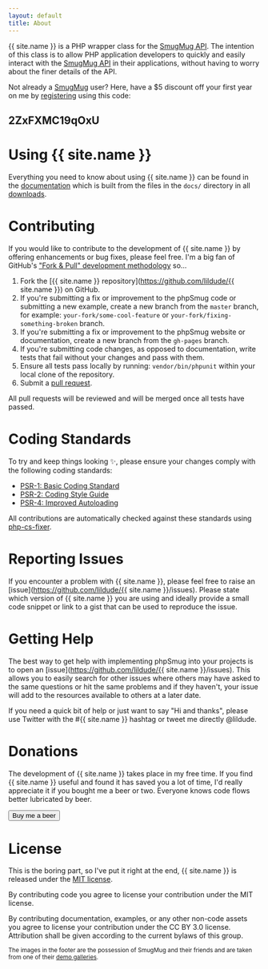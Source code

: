 ```yaml
---
layout: default
title: About
---
```


{{ site.name }} is a PHP wrapper class for the [SmugMug API](https://api.smugmug.com/api/v2/doc/index.html). The intention of this class is to allow PHP application developers to quickly and easily interact with the [SmugMug API](https://api.smugmug.com/api/v2/doc/index.html) in their applications, without having to worry about the finer details of the API.

Not already a [SmugMug](http://www.smugmug.com) user?  Here, have a $5 discount off your first year on me by [registering](https://secure.smugmug.com/signup.mg?Coupon=2ZxFXMC19qOxU) using this code:

<h2 class="center" style="font-weight:bold">2ZxFXMC19qOxU</h2>

# Using {{ site.name }}

Everything you need to know about using {{ site.name }} can be found in the <a href="../docs">documentation</a> which is built from the files in the `docs/` directory in all <a href="../download">downloads</a>.


# Contributing

If you would like to contribute to the development of {{ site.name }} by offering enhancements or bug fixes, please feel free.  I'm a big fan of GitHub's ["Fork & Pull" development methodology](https://help.github.com/articles/using-pull-requests) so...

1. Fork the [{{ site.name }} repository](https://github.com/lildude/{{ site.name }}) on GitHub.
2. If you're submitting a fix or improvement to the phpSmug code or submitting a new example, create a new branch from the `master` branch, for example: `your-fork/some-cool-feature` or `your-fork/fixing-something-broken` branch.
3. If you're submitting a fix or improvement to the phpSmug website or documentation, create a new branch from the `gh-pages` branch.
4. If you're submitting code changes, as opposed to documentation, write tests that fail without your changes and pass with them.
5. Ensure all tests pass locally by running: `vendor/bin/phpunit` within your local clone of the repository.
6. Submit a [pull request](https://help.github.com/articles/using-pull-requests/).

All pull requests will be reviewed and will be merged once all tests have passed.


# Coding Standards

To try and keep things looking :sparkles:, please ensure your changes comply with the following coding standards:

 * [PSR-1: Basic Coding Standard](http://www.php-fig.org/psr/psr-1/)
 * [PSR-2: Coding Style Guide](http://www.php-fig.org/psr/psr-2/)
 * [PSR-4: Improved Autoloading](http://www.php-fig.org/psr/psr-4/)

All contributions are automatically checked against these standards using [php-cs-fixer](http://cs.sensiolabs.org/).


# Reporting Issues

If you encounter a problem with {{ site.name }}, please feel free to raise an [issue](https://github.com/lildude/{{ site.name }}/issues).  Please state which version of {{ site.name }} you are using and ideally provide a small code snippet or link to a gist that can be used to reproduce the issue.


# Getting Help

The best way to get help with implementing phpSmug into your projects is to open an [issue](https://github.com/lildude/{{ site.name }}/issues). This allows you to easily search for other issues where others may have asked to the same questions or hit the same problems and if they haven't, your issue will add to the resources available to others at a later date.

If you need a quick bit of help or just want to say "Hi and thanks", please use Twitter with the #{{ site.name }} hashtag or tweet me directly @lildude.


# Donations

The development of {{ site.name }} takes place in my free time.  If you find {{ site.name }} useful and found it has saved you a lot of time, I'd really appreciate it if you bought me a beer or two.  Everyone knows code flows better lubricated by beer.

<div class="center"><a href="https://www.paypal.com/cgi-bin/webscr?cmd=_s-xclick&hosted_button_id=DR7KGGMLY8PKA&image_url=http://phpsmug.com/user/sites/phpsmug.com/themes/281-phpsmug/images/phpSmug-logo.png" target="_blank"><button type="button" class="btn btn-lg btn-warning">Buy me a beer</button></a></div>


# License

This is the boring part, so I've put it right at the end, {{ site.name }} is released under the [MIT license](https://opensource.org/licenses/MIT).

By contributing code you agree to license your contribution under the MIT license.

By contributing documentation, examples, or any other non-code assets you agree to license your contribution under the CC BY 3.0 license. Attribution shall be given according to the current bylaws of this group.

<small>The images in the footer are the possession of SmugMug and their friends and are taken from one of their [demo galleries](http://demo.smugmug.com/).</small>
